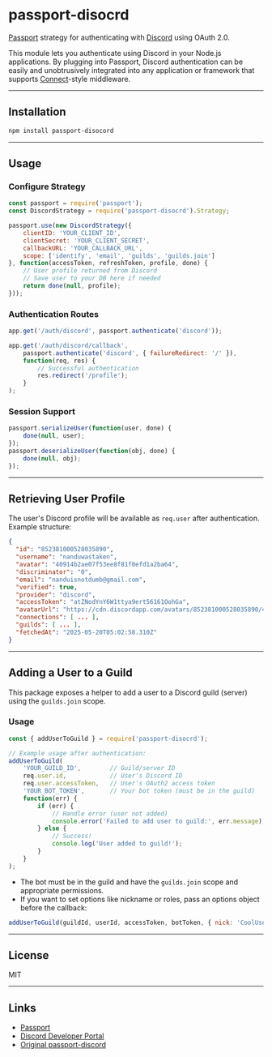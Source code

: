 # passport-disocrd

[Passport](http://passportjs.org/) strategy for authenticating with [Discord](https://discord.com/) using OAuth 2.0.

This module lets you authenticate using Discord in your Node.js applications. By plugging into Passport, Discord authentication can be easily and unobtrusively integrated into any application or framework that supports [Connect](http://www.senchalabs.org/connect/)-style middleware.

---

## Installation

```bash
npm install passport-disocord
```

---

## Usage

### Configure Strategy

```javascript
const passport = require('passport');
const DiscordStrategy = require('passport-disocrd').Strategy;

passport.use(new DiscordStrategy({
    clientID: 'YOUR_CLIENT_ID',
    clientSecret: 'YOUR_CLIENT_SECRET',
    callbackURL: 'YOUR_CALLBACK_URL',
    scope: ['identify', 'email', 'guilds', 'guilds.join']
}, function(accessToken, refreshToken, profile, done) {
    // User profile returned from Discord
    // Save user to your DB here if needed
    return done(null, profile);
}));
```

### Authentication Routes

```javascript
app.get('/auth/discord', passport.authenticate('discord'));

app.get('/auth/discord/callback',
    passport.authenticate('discord', { failureRedirect: '/' }),
    function(req, res) {
        // Successful authentication
        res.redirect('/profile');
    }
);
```

### Session Support

```javascript
passport.serializeUser(function(user, done) {
    done(null, user);
});
passport.deserializeUser(function(obj, done) {
    done(null, obj);
});
```

---

## Retrieving User Profile

The user's Discord profile will be available as `req.user` after authentication.  
Example structure:

```json
{
  "id": "852381000528035890",
  "username": "nanduwastaken",
  "avatar": "40914b2ae07f53ee8f81f0efd1a2ba64",
  "discriminator": "0",
  "email": "nanduisnotdumb@gmail.com",
  "verified": true,
  "provider": "discord",
  "accessToken": "atZNodYnY6W1ttya9ert56161OohGa",
  "avatarUrl": "https://cdn.discordapp.com/avatars/852381000528035890/40914b2ae07f53ee8f81f0efd1a2ba64.png?size=1024",
  "connections": [ ... ],
  "guilds": [ ... ],
  "fetchedAt": "2025-05-20T05:02:58.310Z"
}
```

---

## Adding a User to a Guild

This package exposes a helper to add a user to a Discord guild (server) using the `guilds.join` scope.

### Usage

```javascript
const { addUserToGuild } = require('passport-disocrd');

// Example usage after authentication:
addUserToGuild(
    'YOUR_GUILD_ID',        // Guild/server ID
    req.user.id,            // User's Discord ID
    req.user.accessToken,   // User's OAuth2 access token
    'YOUR_BOT_TOKEN',       // Your bot token (must be in the guild)
    function(err) {
        if (err) {
            // Handle error (user not added)
            console.error('Failed to add user to guild:', err.message);
        } else {
            // Success!
            console.log('User added to guild!');
        }
    }
);
```

- The bot must be in the guild and have the `guilds.join` scope and appropriate permissions.
- If you want to set options like nickname or roles, pass an options object before the callback:

```javascript
addUserToGuild(guildId, userId, accessToken, botToken, { nick: 'CoolUser' }, callback);
```

---

## License

MIT

---

## Links

- [Passport](http://passportjs.org/)
- [Discord Developer Portal](https://discord.com/developers/applications)
- [Original passport-discord](https://github.com/nicholastay/passport-discord)